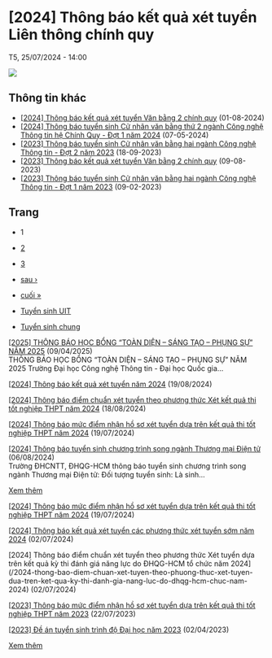 # [2024] Thông báo kết quả xét tuyển Liên thông chính quy

T5, 25/07/2024 - 14:00

![](/sites/default/files/uploads/files/202407/z5667483663660_716838b37c76507d8299bb7e42b5f0bc.jpg)

## Thông tin khác

* [[2024] Thông báo kết quả xét tuyển Văn bằng 2 chính quy](/2024-thong-bao-ket-qua-xet-tuyen-van-bang-2-chinh-quy) 
  (01-08-2024)
* [[2024] Thông báo tuyển sinh Cử nhân văn bằng thứ 2 ngành Công nghệ Thông tin hệ Chính Quy - Đợt 1 năm 2024](/2024-thong-bao-tuyen-sinh-cu-nhan-van-bang-thu-2-nganh-cong-nghe-thong-tin-he-chinh-quy-dot-1-nam-2024)
  (07-05-2024)
* [[2023] Thông báo tuyển sinh Cử nhân văn bằng hai ngành Công nghệ Thông tin - Đợt 2 năm 2023](/2023-thong-bao-tuyen-sinh-cu-nhan-van-bang-hai-nganh-cong-nghe-thong-tin-dot-2-nam-2023)
  (18-09-2023)
* [[2023] Thông báo kết quả xét tuyển Văn bằng 2 chính quy](/2023-thong-bao-ket-qua-xet-tuyen-van-bang-2-chinh-quy)
  (09-08-2023)
* [[2023] Thông báo tuyển sinh Cử nhân văn bằng hai ngành Công nghệ Thông tin - Đợt 1 năm 2023](/2023-thong-bao-tuyen-sinh-cu-nhan-van-bang-hai-nganh-cong-nghe-thong-tin-dot-1-nam-2023)
  (09-02-2023)

## Trang

* 1
* [2](/2024-thong-bao-ket-qua-xet-tuyen-lien-thong-chinh-quy?page=1 "Đến trang 2")
* [3](/2024-thong-bao-ket-qua-xet-tuyen-lien-thong-chinh-quy?page=2 "Đến trang 3")
* [sau ›](/2024-thong-bao-ket-qua-xet-tuyen-lien-thong-chinh-quy?page=1 "Đến trang sau")
* [cuối »](/2024-thong-bao-ket-qua-xet-tuyen-lien-thong-chinh-quy?page=2 "Đến trang cuối cùng")

* [Tuyển sinh UIT](/2024-thong-bao-ket-qua-xet-tuyen-lien-thong-chinh-quy?qt-th_ng_b_o=0#qt-th_ng_b_o)
* [Tuyển sinh chung](/2024-thong-bao-ket-qua-xet-tuyen-lien-thong-chinh-quy?qt-th_ng_b_o=1#qt-th_ng_b_o)

[[2025] THÔNG BÁO HỌC BỔNG “TOÀN DIỆN – SÁNG TẠO – PHỤNG SỰ” NĂM 2025](/2025-thong-bao-hoc-bong-toan-dien-sang-tao-phung-su-nam-2025)
(09/04/2025)  
THÔNG BÁO HỌC BỔNG “TOÀN DIỆN – SÁNG TẠO – PHỤNG SỰ” NĂM 2025 Trường Đại học Công nghệ Thông tin - Đại học Quốc gia...

[[2024] Thông báo kết quả xét tuyển năm 2024](/2024-thong-bao-ket-qua-xet-tuyen-nam-2024)
(19/08/2024)

[[2024] Thông báo điểm chuẩn xét tuyển theo phương thức Xét kết quả thi tốt nghiệp THPT năm 2024](/2024-thong-bao-diem-chuan-xet-tuyen-theo-phuong-thuc-xet-ket-qua-thi-tot-nghiep-thpt-nam-2024)
(18/08/2024)

[[2024] Thông báo mức điểm nhận hồ sơ xét tuyển dựa trên kết quả thi tốt nghiệp THPT năm 2024](/2024-thong-bao-muc-diem-nhan-ho-so-xet-tuyen-dua-tren-ket-qua-thi-tot-nghiep-thpt-nam-2024)
(19/07/2024)

[[2024] Thông báo tuyển sinh chương trình song ngành Thương mại Điện tử](/2024-thong-bao-tuyen-sinh-chuong-trinh-song-nganh-thuong-mai-dien-tu)
(06/08/2024)  
Trường ĐHCNTT, ĐHQG-HCM thông báo tuyển sinh chương trình song ngành Thương mại Điện tử: Đối tượng tuyển sinh: Là sinh...

[Xem thêm](/tuyen-sinh-uit)

[[2024] Thông báo mức điểm nhận hồ sơ xét tuyển dựa trên kết quả thi tốt nghiệp THPT năm 2024](/2024-thong-bao-muc-diem-nhan-ho-so-xet-tuyen-dua-tren-ket-qua-thi-tot-nghiep-thpt-nam-2024)
(19/07/2024)

[[2024] Thông báo kết quả xét tuyển các phương thức xét tuyển sớm năm 2024](/2024-thong-bao-ket-qua-xet-tuyen-cac-phuong-thuc-xet-tuyen-som-nam-2024)
(02/07/2024)

[2024] Thông báo điểm chuẩn xét tuyển theo phương thức Xét tuyển dựa trên kết quả kỳ thi đánh giá năng lực do ĐHQG-HCM tổ chức năm 2024](/2024-thong-bao-diem-chuan-xet-tuyen-theo-phuong-thuc-xet-tuyen-dua-tren-ket-qua-ky-thi-danh-gia-nang-luc-do-dhqg-hcm-chuc-nam-2024)
(02/07/2024)

[[2023] Thông báo mức điểm nhận hồ sơ xét tuyển dựa trên kết quả thi tốt nghiệp THPT năm 2023](/2023-thong-bao-muc-diem-nhan-ho-so-xet-tuyen-dua-tren-ket-qua-thi-tot-nghiep-thpt-nam-2023)
(22/07/2023)

[[2023] Đề án tuyển sinh trình độ Đại học năm 2023](/2023-de-tuyen-sinh-trinh-do-dai-hoc-nam-2023)
(02/04/2023)

[Xem thêm](/tuyen-sinh-chung)